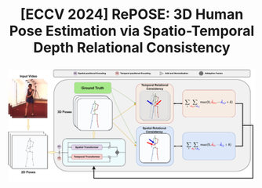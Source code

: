  # <p align=center> [ECCV 2024] RePOSE: 3D Human Pose Estimation via Spatio-Temporal Depth Relational Consistency</p>

<div align=center>
<img src="https://github.com/StupidAdam/RePOSE/blob/main/pics/arch.pdf" width="720">
</div>
